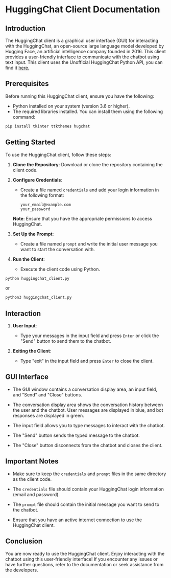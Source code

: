# HuggingChat Client Documentation

## Introduction

The HuggingChat client is a graphical user interface (GUI) for interacting with the HuggingChat, an open-source large language model developed by Hugging Face, an artificial intelligence company founded in 2016. This client provides a user-friendly interface to communicate with the chatbot using text input. This client uses the Unofficial HuggingChat Python API, you can find it [here.](https://github.com/Soulter/hugging-chat-api)

## Prerequisites

Before running this HuggingChat client, ensure you have the following:

- Python installed on your system (version 3.6 or higher).
- The required libraries installed. You can install them using the following command:

```bash
pip install tkinter ttkthemes hugchat
```

## Getting Started

To use the HuggingChat client, follow these steps:

1. **Clone the Repository**: Download or clone the repository containing the client code.

2. **Configure Credentials**:
   - Create a file named `credentials` and add your login information in the following format:
     ```
     your_email@example.com
     your_password
     ```

   **Note**: Ensure that you have the appropriate permissions to access HuggingChat.

3. **Set Up the Prompt**:
   - Create a file named `prompt` and write the initial user message you want to start the conversation with.

4. **Run the Client**:
   - Execute the client code using Python.

```bash
python huggingchat_client.py
```
or
```bash
python3 huggingchat_client.py
```

## Interaction

1. **User Input**:
   - Type your messages in the input field and press `Enter` or click the "Send" button to send them to the chatbot.

2. **Exiting the Client**:
   - Type "exit" in the input field and press `Enter` to close the client.

## GUI Interface

- The GUI window contains a conversation display area, an input field, and "Send" and "Close" buttons.

- The conversation display area shows the conversation history between the user and the chatbot. User messages are displayed in blue, and bot responses are displayed in green.

- The input field allows you to type messages to interact with the chatbot.

- The "Send" button sends the typed message to the chatbot.

- The "Close" button disconnects from the chatbot and closes the client.

## Important Notes

- Make sure to keep the `credentials` and `prompt` files in the same directory as the client code.

- The `credentials` file should contain your HuggingChat login information (email and password).

- The `prompt` file should contain the initial message you want to send to the chatbot.

- Ensure that you have an active internet connection to use the HuggingChat client.

## Conclusion

You are now ready to use the HuggingChat client. Enjoy interacting with the chatbot using this user-friendly interface! If you encounter any issues or have further questions, refer to the documentation or seek assistance from the developers.
